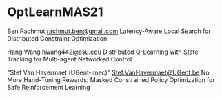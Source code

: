 # OptLearnMAS21

Ben Rachmut <rachmut.ben@gmail.com>
Latency-Aware Local Search for Distributed Constraint Optimization


Hang Wang <hwang442@asu.edu>
Distributed Q-Learning with State Tracking for Multi-agent Networked Control

"Stef Van Havermaet (UGent-imec)" <Stef.VanHavermaet@UGent.be>
No More Hand-Tuning Rewards: Masked Constrained Policy Optimization for Safe Reinforcement Learning